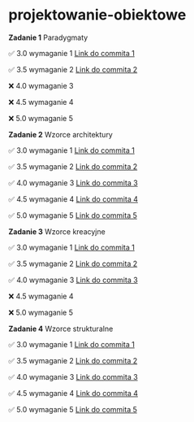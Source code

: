 # projektowanie-obiektowe

**Zadanie 1** Paradygmaty

:white_check_mark: 3.0 wymaganie 1 [Link do commita 1](https://github.com/bananky/projektowanie-obiektowe/commit/9d64cdfc3accc69c1553fcd84aa0fe33da72264b)

:white_check_mark: 3.5 wymaganie 2 [Link do commita 2](https://github.com/bananky/projektowanie-obiektowe/commit/b0ab673437e6955a9d1a4d509e652152147b94ad)

:x: 4.0 wymaganie 3 

:x: 4.5 wymaganie 4 

:x: 5.0 wymaganie 5 

**Zadanie 2** Wzorce architektury

:white_check_mark: 3.0 wymaganie 1 [Link do commita 1](https://github.com/bananky/projektowanie-obiektowe/commit/d399dfdd774a6b76f4ff5022d423350e1bbfdfc4) 

:white_check_mark: 3.5 wymaganie 2 [Link do commita 2](https://github.com/bananky/projektowanie-obiektowe/commit/ae4075924894e3cb25c1c42e0fd9fdc53d770f85) 

:white_check_mark: 4.0 wymaganie 3 [Link do commita 3](https://github.com/bananky/projektowanie-obiektowe/commit/d99b7cadffd2521eb3ec5d5913065a79f0bb68e7)

:white_check_mark: 4.5 wymaganie 4 [Link do commita 4](https://github.com/bananky/projektowanie-obiektowe/commit/0598e87bf0d63c33e907112b0217acb08d9593e5)

:white_check_mark: 5.0 wymaganie 5 [Link do commita 5](https://github.com/bananky/projektowanie-obiektowe/commit/c93888678631324be8cc340120517c281b313d21)

**Zadanie 3** Wzorce kreacyjne

:white_check_mark: 3.0 wymaganie 1 [Link do commita 1](https://github.com/bananky/projektowanie-obiektowe/commit/6285af73852605972e638e81f57bfcf0ae29f421)

:white_check_mark: 3.5 wymaganie 2 [Link do commita 2](https://github.com/bananky/projektowanie-obiektowe/commit/f1fa10c63a614a72538a11b68a2cbf9d5b3887a9)

:white_check_mark: 4.0 wymaganie 3 [Link do commita 3](https://github.com/bananky/projektowanie-obiektowe/commit/e966a800784725219ba063181227c4ed1aca9251)

:x: 4.5 wymaganie 4

:x: 5.0 wymaganie 5

**Zadanie 4** Wzorce strukturalne

:white_check_mark: 3.0 wymaganie 1 [Link do commita 1](https://github.com/bananky/projektowanie-obiektowe/commit/7c7d82d36f96416537409fd55e182b37ad291652)

:white_check_mark: 3.5 wymaganie 2 [Link do commita 2](https://github.com/bananky/projektowanie-obiektowe/commit/64f8f067b97e9f4a50670fabd34327e221fffaee)

:white_check_mark: 4.0 wymaganie 3 [Link do commita 3](https://github.com/bananky/projektowanie-obiektowe/commit/e1aa2c370f9ee7daca3ab7db98c286dd87713b4e)

:white_check_mark: 4.5 wymaganie 4 [Link do commita 4](https://github.com/bananky/projektowanie-obiektowe/commit/4a5e4754a00233cc0f8b3416dab2de4df522607f)

:white_check_mark: 5.0 wymaganie 5 [Link do commita 5](https://github.com/bananky/projektowanie-obiektowe/commit/199ce748ec643cd91d78519ddbe10bff82883941)


